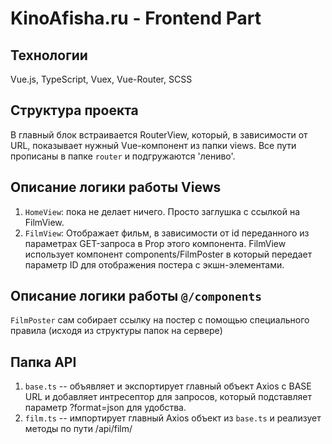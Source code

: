 # KinoAfisha.ru - Frontend Part

## Технологии

Vue.js, TypeScript, Vuex, Vue-Router, SCSS

## Структура проекта

В главный блок встраивается RouterView, который, в зависимости от URL, показывает нужный Vue-компонент из папки views.
Все пути прописаны в папке ```router``` и подгружаются 'лениво'.

## Описание логики работы Views

1) ```HomeView```: пока не делает ничего. Просто заглушка с ссылкой на FilmView.
2) ```FilmView```: Отображает фильм, в зависимости от id переданного из параметрах GET-запроса в Prop этого компонента. FilmView использует компонент components/FilmPoster в который передает параметр ID для отображения постера с экшн-элементами.

## Описание логики работы ```@/components```

```FilmPoster``` сам собирает ссылку на постер с помощью специального правила (исходя из структуры папок на сервере)

## Папка API

1) ```base.ts``` -- объявляет и экспортирует главный объект Axios с BASE URL и добавляет интресептор для запросов, который подставляет параметр ?format=json для удобства.
2) ```film.ts``` -- импортирует главный Axios объект из ```base.ts``` и реализует методы по пути /api/film/
